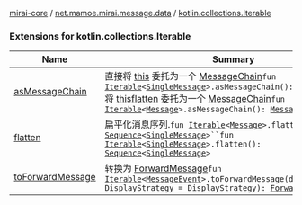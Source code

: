 [mirai-core](../../index.md) / [net.mamoe.mirai.message.data](../index.md) / [kotlin.collections.Iterable](./index.md)

### Extensions for kotlin.collections.Iterable

| Name | Summary |
|---|---|
| [asMessageChain](as-message-chain.md) | 直接将 [this](as-message-chain/-this-.md) 委托为一个 [MessageChain](../-message-chain/index.md)`fun `[`Iterable`](https://kotlinlang.org/api/latest/jvm/stdlib/kotlin.collections/-iterable/index.html)`<`[`SingleMessage`](../-single-message.md)`>.asMessageChain(): `[`MessageChain`](../-message-chain/index.md)<br>将 [this](#)[flatten](flatten.md) 委托为一个 [MessageChain](../-message-chain/index.md)`fun `[`Iterable`](https://kotlinlang.org/api/latest/jvm/stdlib/kotlin.collections/-iterable/index.html)`<`[`Message`](../-message/index.md)`>.asMessageChain(): `[`MessageChain`](../-message-chain/index.md) |
| [flatten](flatten.md) | 扁平化消息序列.`fun `[`Iterable`](https://kotlinlang.org/api/latest/jvm/stdlib/kotlin.collections/-iterable/index.html)`<`[`Message`](../-message/index.md)`>.flatten(): `[`Sequence`](https://kotlinlang.org/api/latest/jvm/stdlib/kotlin.sequences/-sequence/index.html)`<`[`SingleMessage`](../-single-message.md)`>``fun `[`Iterable`](https://kotlinlang.org/api/latest/jvm/stdlib/kotlin.collections/-iterable/index.html)`<`[`SingleMessage`](../-single-message.md)`>.flatten(): `[`Sequence`](https://kotlinlang.org/api/latest/jvm/stdlib/kotlin.sequences/-sequence/index.html)`<`[`SingleMessage`](../-single-message.md)`>` |
| [toForwardMessage](to-forward-message.md) | 转换为 [ForwardMessage](../-forward-message/index.md)`fun `[`Iterable`](https://kotlinlang.org/api/latest/jvm/stdlib/kotlin.collections/-iterable/index.html)`<`[`MessageEvent`](../../net.mamoe.mirai.message/-message-event/index.md)`>.toForwardMessage(displayStrategy: DisplayStrategy = DisplayStrategy): `[`ForwardMessage`](../-forward-message/index.md) |
